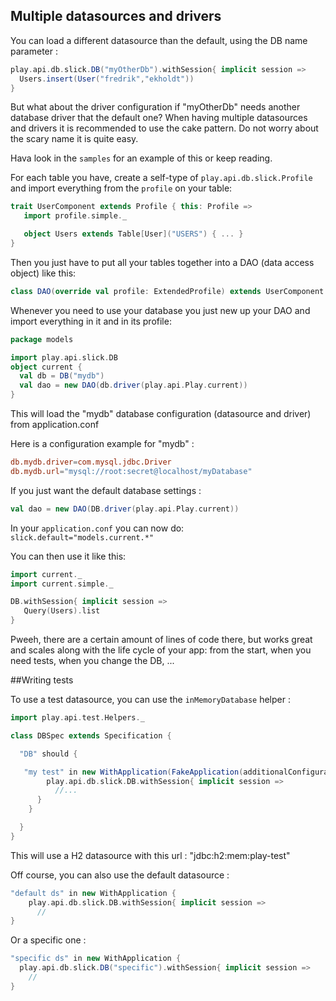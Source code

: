 ## Multiple datasources and drivers

You can load a different datasource than the default, using the DB name parameter :

```scala
play.api.db.slick.DB("myOtherDb").withSession{ implicit session =>
  Users.insert(User("fredrik","ekholdt"))
}
```

But what about the driver configuration if "myOtherDb" needs another database driver that the default one?
When having multiple datasources and drivers it is recommended to use the cake pattern.
Do not worry about the scary name it is quite easy.

Hava look in the `samples` for an example of this or keep reading.

For each table you have, create a self-type of `play.api.db.slick.Profile` and import everything from the `profile` on your table:

```scala
trait UserComponent extends Profile { this: Profile =>
   import profile.simple._

   object Users extends Table[User]("USERS") { ... }
}
```

Then you just have to put all your tables together into a DAO (data access object) like this:

```scala
class DAO(override val profile: ExtendedProfile) extends UserComponent with FooComponent with BarComponent with Profile
```

Whenever you need to use your database you just new up your DAO and import everything in it and in its profile:
    
```scala
package models

import play.api.slick.DB
object current {
  val db = DB("mydb")
  val dao = new DAO(db.driver(play.api.Play.current))      
} 
```
This will load the "mydb" database configuration (datasource and driver) from application.conf

Here is a configuration example for "mydb" : 

```conf
db.mydb.driver=com.mysql.jdbc.Driver
db.mydb.url="mysql://root:secret@localhost/myDatabase"
```

If you just want the default database settings : 

```scala
val dao = new DAO(DB.driver(play.api.Play.current))
```

In your `application.conf` you can now do: `slick.default="models.current.*"`

You can then use it like this:

```scala
import current._
import current.simple._

DB.withSession{ implicit session => 
   Query(Users).list
}
```

Pweeh, there are a certain amount of lines of code there, but works great and scales along with the life cycle of your app: from the start, when you need tests, when you change the DB, ...

##Writing tests

To use a test datasource, you can use the `inMemoryDatabase` helper : 

```scala
import play.api.test.Helpers._

class DBSpec extends Specification {

  "DB" should {

   "my test" in new WithApplication(FakeApplication(additionalConfiguration = inMemoryDatabase())) {
        play.api.db.slick.DB.withSession{ implicit session =>
          //...
      }
    }

  }
}

```

This will use a H2 datasource with this url : "jdbc:h2:mem:play-test"

Off course, you can also use the default datasource :

```scala
"default ds" in new WithApplication {
    play.api.db.slick.DB.withSession{ implicit session =>
      //
}
```

Or a specific one : 

```scala
"specific ds" in new WithApplication {
  play.api.db.slick.DB("specific").withSession{ implicit session =>
    //
}
```
